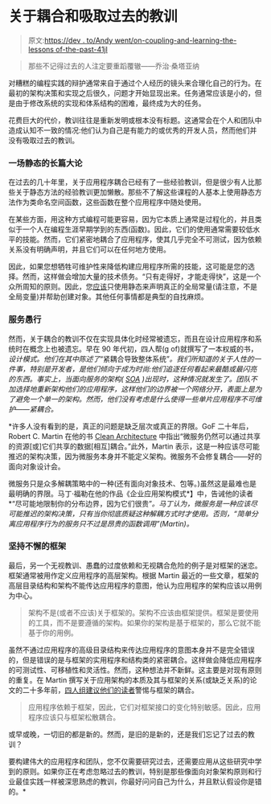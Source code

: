 # 关于耦合和吸取过去的教训

> 原文:[https://dev . to/Andy went/on-coupling-and-learning-the-lessons of-the-past-41jl](https://dev.to/andywendt/on-coupling-and-learning-the-lessons-of-the-past-41jl)

> 那些不记得过去的人注定要重蹈覆辙——乔治·桑塔亚纳

对糟糕的编程实践的辩护通常来自于通过个人经历的镜头来合理化自己的行为。在最初的架构决策和实现之后很久，问题才开始显现出来。任务通常应该是小的，但是由于修改系统的实现和体系结构的困难，最终成为大的任务。

花费巨大的代价，教训往往是重新发明或根本没有标题。这通常会在个人和团队中造成认知不一致的情况:他们认为自己是有能力的或优秀的开发人员，然而他们并没有吸取过去的教训。

### [](#a-static-harangue)一场静态的长篇大论

在过去的几十年里，关于应用程序耦合已经有了一些经验教训，但是很少有人比那些关于静态方法的经验教训更加懒散。那些不了解这些课程的人基本上使用静态方法作为类命名空间函数，这些函数在整个应用程序中随处使用。

在某些方面，用这种方式编程可能更容易，因为它本质上通常是过程化的，并且类似于一个人在编程生涯早期学到的东西(函数)。因此，它们的使用通常需要较低水平的技能。然而，它们紧密地耦合了应用程序，使其几乎完全不可测试，因为依赖关系没有明确声明，并且它们可以在任何地方使用。

因此，如果您想牺牲可维护性来降低构建应用程序所需的技能，这可能是您的选择。然而，这样做会增加大量的技术债务。“只有走得好，才能走得快”，这是一个众所周知的原则。因此，您[应该](https://simpleprogrammer.com/static-methods-will-shock-you/)只使用静态来声明真正的全局常量(请注意，不是全局变量)并帮助创建对象。其他任何事情都是典型的自找麻烦。

### [](#the-service-folly)服务愚行

然而，关于耦合的教训不仅在实现具体化时经常被遗忘，而且在设计应用程序和系统时在概念上也被遗忘。早在 90 年代初，四人帮(g of)就撰写了一本权威的书，[](https://commandz.io/books/computer-science/design-patterns-gang-of-four)*设计模式。他们在其中陈述了*“紧耦合导致整体系统”*。我们所知道的关于人性的一件事，特别是开发者，是他们倾向于成为时尚:他们追逐任何看起来最酷或最闪亮的东西。事实上，当面向服务的架构( [SOA](https://en.wikipedia.org/wiki/Service-oriented_architecture) )出现时，这种情况就发生了。团队不加选择地重新架构他们的应用程序，这样他们的边界被一个网络分开，表面上是为了避免一个单一的架构。然而，他们没有考虑是什么使得一些单片应用程序不可维护——紧耦合。*

 *许多人没有看到的是，真正的问题是缺乏层次或真正的界限。GoF 二十年后，Robert C. Martin 在他的书 [Clean Architecture](https://commandz.io/books/development/clean-architecture/) 中指出“微服务仍然可以通过共享的资源[或]它们共享的数据[相互]耦合。”此外，Martin 表示，这是一种应该尽可能推迟的架构决策，因为微服务本身并不能定义架构。微服务不会修复耦合——好的面向对象设计会。

微服务只是众多解耦策略中的一种(还有面向对象技术、包等。)虽然这是最难也是最明确的界限。马丁·福勒在他的作品《企业应用架构模式*】中，告诫他的读者*“尽可能地限制你的分布边界，因为它们很贵”*。马丁认为，微服务是一种应该尽可能推迟的架构决策，只有当你彻底质疑这种解耦方式时才使用。否则，“简单分离应用程序行为的服务只不过是昂贵的函数调用”(Martin)。*

### [](#the-insistent-framework)坚持不懈的框架

最后，另一个无视教训、愚蠢的过度依赖和无视耦合危险的例子是对框架的迷恋。框架通常被用作定义应用程序的高层架构。根据 Martin 最近的一些文章，框架的高层目录结构和架构不能传达应用程序的意图，他认为应用程序的架构应该以用例为中心。

> 架构不是(或者不应该)关于框架的。架构不应该由框架提供。框架是要使用的工具，而不是要遵循的架构。如果你的架构是基于框架的，那么它就不能基于你的用例。

虽然不通过应用程序的高级目录结构来传达应用程序的意图本身并不是完全错误的，但是错误的是与框架的实用程序和结构类的紧密耦合。这样做会降低应用程序的可测试性、可移植性和灵活性。然而，这种想法并不新鲜。这主要是对现有原则的重复。在 Martin 撰写关于应用架构的本质及其与框架的关系(或缺乏关系)的论文的二十多年前，[四人组建议他们的读者](https://commandz.io/books/computer-science/design-patterns-gang-of-four/#frameworks-26)警惕与框架的耦合。

> 应用程序依赖于框架，因此，它们对框架接口的变化特别敏感。因此，应用程序应该只与框架松散耦合。

或早或晚，一切旧的都是新的。然而，是旧的是新的，还是我们忘记了过去的教训？

要构建伟大的应用程序和团队，您不仅需要研究过去，还需要应用从这些研究中学到的原则。如果你正在考虑忽略过去的教训，特别是那些像面向对象架构原则和行业最佳实践一样被深思熟虑的教训，你最好问问自己为什么，并且默认假设你是错的。*
